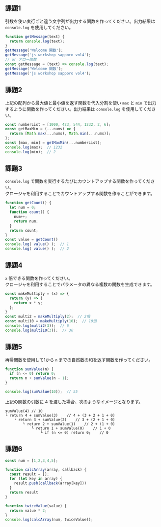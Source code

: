 ## 課題1

引数を使い実行ごと違う文字列が出力する関数を作ってください。出力結果は `console.log` を使用してください。

```javascript
function getMessage(text) {
  return console.log(text);
}
getMessage('Welcome 関数');
getMessage('js workshop sapporo vol4');
// or アロー関数
const getMessage = (text) => console.log(text);
getMessage('Welcome 関数');
getMessage('js workshop sapporo vol4');
```

## 課題2

上記の配列から最大値と最小値を返す関数を代入分割を使い `max` と `min` で出力するように関数を作ってください。出力結果は `console.log` を使用してください。

```javascript
const numberList = [1000, 423, 544, 1232, 2, 6];
const getMaxMin = (...nums) => {
  return [Math.max(...nums), Math.min(...nums)];
};
const [max, min] = getMaxMin(...numberList);
console.log(max);  // 1232
console.log(min);  // 2
```

## 課題3

`console.log` で関数を実行するたびにカウントアップする関数を作ってください。  
クロージャを利用することでカウントアップする関数を作ることができます。

```javascript
function getCount() {
  let num = 0;
  function count() {
    num++;
    return num;
  }
  return count;
}
const value = getCount()
console.log( value() );  // 1
console.log( value() );  // 2
```

## 課題4

`x` 倍できる関数を作ってください。  
クロージャを利用することでパラメータの異なる複数の関数を生成できます。

```javascript
const makeMultiply = (x) => {
  return (y) => {
    return x * y;
  };
}
const multi2 = makeMultiply(2);  // 2倍
const multi10 = makeMultiply(10);  // 10倍
console.log(multi2(3));  // 6
console.log(multi10(3));  // 30
```

## 課題5

再帰関数を使用して1から `n` までの自然数の和を返す関数を作ってください。

```javascript
function sumValue(n) {
  if (n <= 0) return 0;
  return n + sumValue(n - 1);
}

console.log(sumValue(10));	// 55
```

上記の関数の引数に 4 を渡した場合、次のようなイメージとなります。  

```
sumValue(4) // 10
└ return 4 + sumValue(3)    // 4 + (3 + 2 + 1 + 0)
    └ return 3 + sumValue(2)    // 3 + (2 + 1 + 0)
        └ return 2 + sumValue(1)    // 2 + (1 + 0)
            └ return 1 + sumValue(0)    // 1 + 0
                └ if (n <= 0) return 0;    // 0
```

## 課題6

```javascript
const num = [1,2,3,4,5];

function calcArray(array, callback) {
  const result = [];
  for (let key in array) {
    result.push(callback(array[key]))
  }
  return result
}

function twiceValue(value) {
  return value * 2;
}
console.log(calcArray(num, twiceValue));
```

